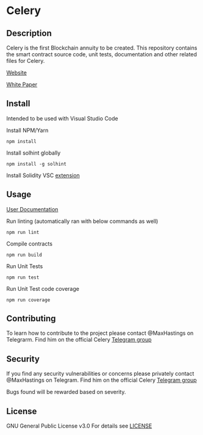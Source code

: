 # Celery

## Description

Celery is the first Blockchain annuity to be created. This repository contains the smart contract source code, unit tests, documentation and other related files for Celery.

[Website](https://celery.cash)

[White Paper](https://celery.cash/whitepaper.pdf)

## Install

Intended to be used with Visual Studio Code

Install NPM/Yarn
```
npm install
```

Install solhint globally
```
npm install -g solhint
```

Install Solidity VSC [extension](https://marketplace.visualstudio.com/items?itemName=JuanBlanco.solidity)

## Usage

[User Documentation](/docs/User%20Documentation.md)

Run linting (automatically ran with below commands as well)

```shell
npm run lint
```

Compile contracts

```shell
npm run build
```

Run Unit Tests

```shell
npm run test
```

Run Unit Test code coverage

```shell
npm run coverage
```

## Contributing

To learn how to contribute to the project please contact @MaxHastings on Telegrarm. Find him on the official Celery [Telegram group](https://t.me/celeryToken)

## Security

If you find any security vulnerabilities or concerns please privately contact @MaxHastings on Telegram. Find him on the official Celery [Telegram group](https://t.me/celeryToken)

Bugs found will be rewarded based on severity.

## License

GNU General Public License v3.0
For details see [LICENSE](/LICENSE)
